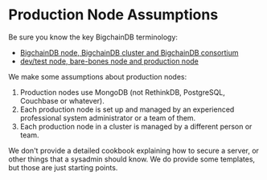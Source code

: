 # Production Node Assumptions

Be sure you know the key BigchainDB terminology:

* [BigchainDB node, BigchainDB cluster and BigchainDB consortium](https://docs.bigchaindb.com/en/latest/terminology.html)
* [dev/test node, bare-bones node and production node](../introduction.html)

We make some assumptions about production nodes:

1. Production nodes use MongoDB (not RethinkDB, PostgreSQL, Couchbase or whatever).
1. Each production node is set up and managed by an experienced professional system administrator or a team of them.
1. Each production node in a cluster is managed by a different person or team.

We don't provide a detailed cookbook explaining how to secure a server, or other things that a sysadmin should know. We do provide some templates, but those are just starting points.
